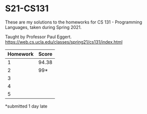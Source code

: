 # S21-CS131

These are my solutions to the homeworks for CS 131 - Programming Languages, taken during Spring 2021.

Taught by Professor Paul Eggert. https://web.cs.ucla.edu/classes/spring21/cs131/index.html

| Homework | Score  |
| -------- | ------ |
| 1        | 94.38  |
| 2        | 99*    |
| 3        |        |
| 4        |        |
| 5        |        |

*submitted 1 day late
